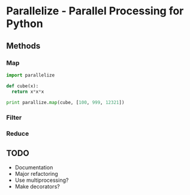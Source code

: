 # Parallelize - Parallel Processing for Python

## Methods

### Map

```python
import parallelize

def cube(x):
  return x*x*x

print parallize.map(cube, [100, 999, 12321])
```


### Filter

### Reduce


## TODO

- Documentation
- Major refactoring
- Use multiprocessing?
- Make decorators?
